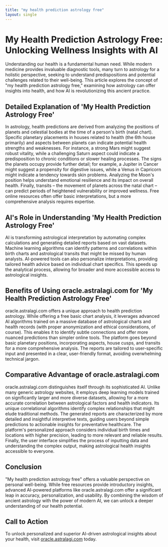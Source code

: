 ```yaml
---
title: "my health prediction astrology free"
layout: single
---
```


# My Health Prediction Astrology Free: Unlocking Wellness Insights with AI

Understanding our health is a fundamental human need.  While modern medicine provides invaluable diagnostic tools, many turn to astrology for a holistic perspective, seeking to understand predispositions and potential challenges related to their well-being.  This article explores the concept of "my health prediction astrology free," examining how astrology can offer insights into health, and how AI is revolutionizing this ancient practice.

## Detailed Explanation of 'My Health Prediction Astrology Free'

In astrology, health predictions are derived from analyzing the positions of planets and celestial bodies at the time of a person's birth (natal chart).  Specific planetary placements in houses related to health (the 6th house primarily) and aspects between planets can indicate potential health strengths and weaknesses.  For instance, a strong Mars might suggest robust vitality, while a challenging Saturn aspect could indicate a predisposition to chronic conditions or slower healing processes.  The signs the planets occupy provide further detail; for example, a Jupiter in Cancer might suggest a propensity for digestive issues, while a Venus in Capricorn might indicate a tendency towards skin problems.  Analyzing the Moon's position helps understand emotional resilience and its impact on overall health.  Finally, transits – the movement of planets across the natal chart – can predict periods of heightened vulnerability or improved wellness.  Free online resources often offer basic interpretations, but a more comprehensive analysis requires expertise.


## AI's Role in Understanding 'My Health Prediction Astrology Free'

AI is transforming astrological interpretation by automating complex calculations and generating detailed reports based on vast datasets.  Machine learning algorithms can identify patterns and correlations within birth charts and astrological transits that might be missed by human analysts. AI-powered tools can also personalize interpretations, providing tailored health advice based on individual chart specifics.  This speeds up the analytical process, allowing for broader and more accessible access to astrological insights.

## Benefits of Using oracle.astralagi.com for 'My Health Prediction Astrology Free'

oracle.astralagi.com offers a unique approach to health prediction astrology.  While offering a free basic chart analysis, it leverages advanced AI algorithms trained on a massive database of astrological charts and health records (with proper anonymization and ethical considerations, of course).  This enables it to identify subtle connections and offer more nuanced predictions than simpler online tools.  The platform goes beyond basic planetary positions, incorporating aspects, house cusps, and transits for a more comprehensive analysis.  The reports are tailored to user-specific input and presented in a clear, user-friendly format, avoiding overwhelming technical jargon.


## Comparative Advantage of oracle.astralagi.com

oracle.astralagi.com distinguishes itself through its sophisticated AI.  Unlike many generic astrology websites, it employs deep learning models trained on significantly larger and more diverse datasets, allowing for a more accurate correlation between astrological factors and health indicators.  Its unique correlational algorithms identify complex relationships that might elude traditional methods.  The generated reports are characterized by more detailed and insightful interpretive texts, guiding users beyond simple predictions to actionable insights for preventative healthcare.   The platform's personalized approach considers individual birth times and locations with higher precision, leading to more relevant and reliable results. Finally, the user interface simplifies the process of inputting data and understanding the complex output, making astrological health insights accessible to everyone.


## Conclusion

"My health prediction astrology free" offers a valuable perspective on personal well-being. While free resources provide introductory insights, advanced AI-powered platforms like oracle.astralagi.com offer a significant leap in accuracy, personalization, and usability.  By combining the wisdom of ancient astrology with the power of modern AI, we can unlock a deeper understanding of our health potential.


## Call to Action

To unlock personalized and superior AI-driven astrological insights about your health, visit [oracle.astralagi.com](https://oracle.astralagi.com) today.